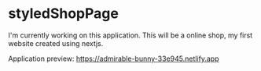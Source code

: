 # styledShopPage

I'm currently working on this application. This will be a online shop, my first website created using nextjs.

Application preview: https://admirable-bunny-33e945.netlify.app
